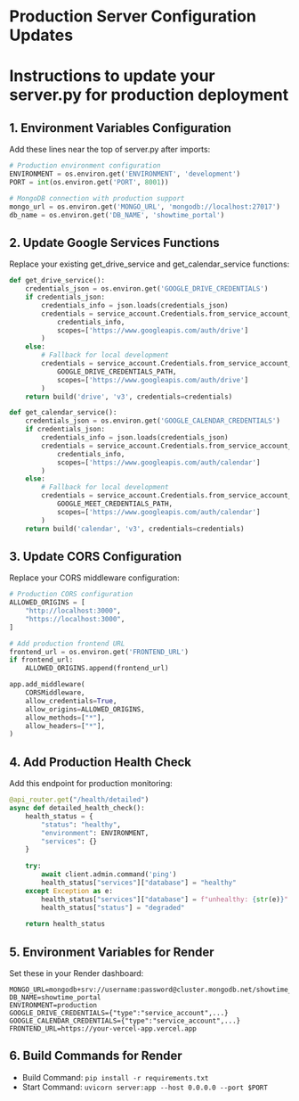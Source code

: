 # Production Server Configuration Updates
# Instructions to update your server.py for production deployment

## 1. Environment Variables Configuration
Add these lines near the top of server.py after imports:

```python
# Production environment configuration
ENVIRONMENT = os.environ.get('ENVIRONMENT', 'development')
PORT = int(os.environ.get('PORT', 8001))

# MongoDB connection with production support
mongo_url = os.environ.get('MONGO_URL', 'mongodb://localhost:27017')
db_name = os.environ.get('DB_NAME', 'showtime_portal')
```

## 2. Update Google Services Functions
Replace your existing get_drive_service and get_calendar_service functions:

```python
def get_drive_service():
    credentials_json = os.environ.get('GOOGLE_DRIVE_CREDENTIALS')
    if credentials_json:
        credentials_info = json.loads(credentials_json)
        credentials = service_account.Credentials.from_service_account_info(
            credentials_info,
            scopes=['https://www.googleapis.com/auth/drive']
        )
    else:
        # Fallback for local development
        credentials = service_account.Credentials.from_service_account_file(
            GOOGLE_DRIVE_CREDENTIALS_PATH,
            scopes=['https://www.googleapis.com/auth/drive']
        )
    return build('drive', 'v3', credentials=credentials)

def get_calendar_service():
    credentials_json = os.environ.get('GOOGLE_CALENDAR_CREDENTIALS')
    if credentials_json:
        credentials_info = json.loads(credentials_json)
        credentials = service_account.Credentials.from_service_account_info(
            credentials_info,
            scopes=['https://www.googleapis.com/auth/calendar']
        )
    else:
        # Fallback for local development
        credentials = service_account.Credentials.from_service_account_file(
            GOOGLE_MEET_CREDENTIALS_PATH,
            scopes=['https://www.googleapis.com/auth/calendar']
        )
    return build('calendar', 'v3', credentials=credentials)
```

## 3. Update CORS Configuration
Replace your CORS middleware configuration:

```python
# Production CORS configuration
ALLOWED_ORIGINS = [
    "http://localhost:3000",
    "https://localhost:3000",
]

# Add production frontend URL
frontend_url = os.environ.get('FRONTEND_URL')
if frontend_url:
    ALLOWED_ORIGINS.append(frontend_url)

app.add_middleware(
    CORSMiddleware,
    allow_credentials=True,
    allow_origins=ALLOWED_ORIGINS,
    allow_methods=["*"],
    allow_headers=["*"],
)
```

## 4. Add Production Health Check
Add this endpoint for production monitoring:

```python
@api_router.get("/health/detailed")
async def detailed_health_check():
    health_status = {
        "status": "healthy",
        "environment": ENVIRONMENT,
        "services": {}
    }
    
    try:
        await client.admin.command('ping')
        health_status["services"]["database"] = "healthy"
    except Exception as e:
        health_status["services"]["database"] = f"unhealthy: {str(e)}"
        health_status["status"] = "degraded"
    
    return health_status
```

## 5. Environment Variables for Render
Set these in your Render dashboard:

```
MONGO_URL=mongodb+srv://username:password@cluster.mongodb.net/showtime_portal
DB_NAME=showtime_portal
ENVIRONMENT=production
GOOGLE_DRIVE_CREDENTIALS={"type":"service_account",...}
GOOGLE_CALENDAR_CREDENTIALS={"type":"service_account",...}
FRONTEND_URL=https://your-vercel-app.vercel.app
```

## 6. Build Commands for Render
- Build Command: `pip install -r requirements.txt`
- Start Command: `uvicorn server:app --host 0.0.0.0 --port $PORT`